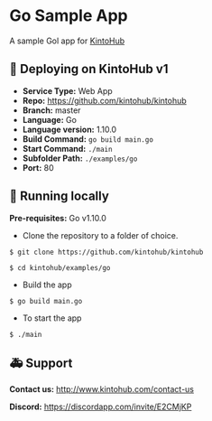# Go Sample App

A sample Gol app for [KintoHub](https://kintohub.com)

## :rocket: Deploying on KintoHub v1

- **Service Type:** Web App
- **Repo:** https://github.com/kintohub/kintohub
- **Branch:** master
- **Language:** Go
- **Language version:** 1.10.0
- **Build Command:** `go build main.go`
- **Start Command:** `./main`
- **Subfolder Path:** `./examples/go`
- **Port:** 80

## :hammer: Running locally

**Pre-requisites:** Go v1.10.0

- Clone the repository to a folder of choice.

```
$ git clone https://github.com/kintohub/kintohub

$ cd kintohub/examples/go
```

- Build the app

```
$ go build main.go
```

- To start the app

```
$ ./main
```


## :ambulance: Support

**Contact us:** http://www.kintohub.com/contact-us

**Discord:** https://discordapp.com/invite/E2CMjKP
